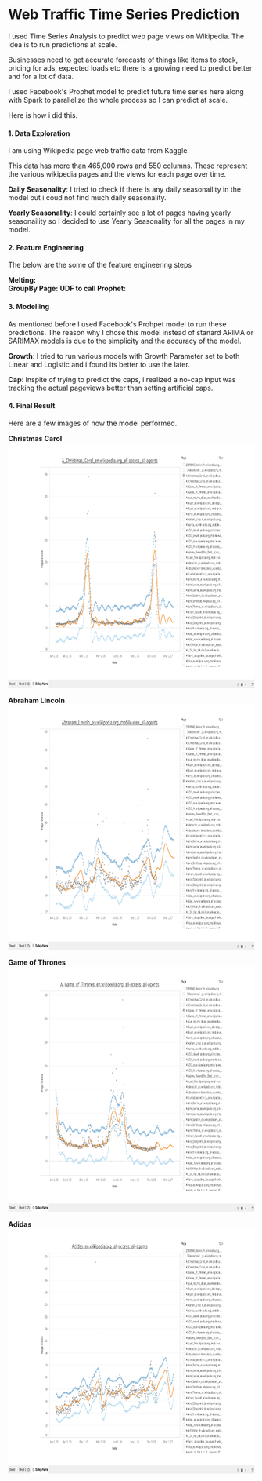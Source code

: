 
# Web Traffic Time Series Prediction

I used Time Series Analysis to predict web page views on Wikipedia. The idea is to run predictions at scale. 

Businesses need to get accurate forecasts of things like items to stock, pricing for ads, expected loads etc there is a growing need to predict better and for a lot of data. 

I used Facebook's Prophet model to predict future time series here along with Spark to parallelize the whole process so I can predict at scale.

Here is how i did this.
 
#### 1. Data Exploration
 
I am using Wikipedia page web traffic data from Kaggle.

This data has more than 465,000 rows and 550 columns. These represent the various wikipedia pages and the views for each page over time.

**Daily Seasonality**: I tried to check if there is any daily seasonaility in the model but i coud not find much daily seasonality.

**Yearly Seasonality**: I could certainly see a lot of pages having yearly seasonaility so I decided to use Yearly Seasonality for all the pages in my model.

           
#### 2. Feature Engineering 
 
The below are the some of the feature engineering steps

**Melting:**  
**GroupBy Page:** 
**UDF to call Prophet:** 


#### 3. Modelling

As mentioned before I used Facebook's Prohpet model to run these predictions. The reason why I chose this model instead of stanard ARIMA or SARIMAX models is due to the simplicity and the accuracy of the model.

**Growth**: I tried to run various models with Growth Parameter set to both Linear and Logistic and i found its better to use the later.

**Cap**: Inspite of trying to predict the caps, i realized a no-cap input was tracking the actual pageviews better than setting artificial caps.

#### 4. Final Result
Here are a few images of how the model performed.

**Christmas Carol**
<img src="/images/Tableau_Christmas_Carol.png"  width="900" height="500">

**Abraham Lincoln**
<img src="/images/Tableau_Abraham_Lincoln.png"  width="900" height="500">

**Game of Thrones**
<img src="/images/Tableau_GOT.png"  width="900" height="500">

**Adidas**
<img src="/images/Tableau_Adidas.png"  width="900" height="500">





